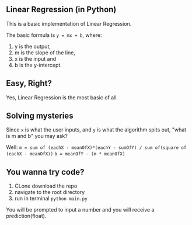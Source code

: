 ## Linear Regression (in Python)
This is a basic implementation  of Linear Regression.

The basic formula is `y = mx + b`, where:
1. y is the output,
2. m is the slope of the line,
3. x is the input and
4. b is the y-intercept.

## Easy, Right?
Yes, Linear Regression is the most basic of all.

## Solving mysteries
Since `x` is what the user inputs, and `y` is what the algorithm spits out, "what is m and b" you may ask?

Well:
`m = sum of (eachX - meanOfX)*(eachY - sumOfY) / sum of(square of (eachX - meanOfX))`
`b = meanOfY - (m * meanOfX)`

## You wanna try code?
1. CLone download the repo
2. navigate to the root directory
3. run in terminal `python main.py`

You will be prompted to input a number and you will receive a prediction(float).